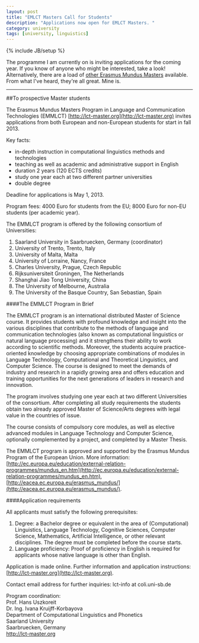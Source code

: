 ```yaml
---
layout: post
title: "EMLCT Masters Call for Students"
description: "Applications now open for EMLCT Masters. "
category: university
tags: [university, linguistics]
---
```

{% include JB/setup %}

The programme I am currently on is inviting applications for the coming year. If you know of anyone who might be interested, take a look! Alternatively, there are a load of [other Erasmus Mundus Masters](http://www.em-a.eu/en/erasmus-mundus/erasmus-mundus-master-courses.html) available. From what I've heard, they're all great. Mine is. 

---
##To prospective Master students

The Erasmus Mundus Masters Program in Language and Communication Technologies (EMMLCT) [http://lct-master.org](http://lct-master.org) invites applications from both European and non-European students for start in fall 2013.  

Key facts:  

* in-depth instruction in computational linguistics methods and technologies  
* teaching as well as academic and administrative support in English  
* duration 2 years (120 ECTS credits)  
* study one year each at two different partner universities  
* double degree  

Deadline for applications is May 1, 2013.  

Program fees: 4000 Euro for students from the EU; 8000 Euro for non-EU students (per academic year).  

The EMMLCT program is offered by the following consortium of Universities:  

1. Saarland University in Saarbruecken, Germany (coordinator)  
2. University of Trento, Trento, Italy  
3. University of Malta, Malta  
4. University of Lorraine, Nancy, France  
5. Charles University, Prague, Czech Republic  
6. Rijksuniversiteit Groningen, The Netherlands  
7. Shanghai Jiao Tong University, China  
8. The University of Melbourne, Australia  
9. The University of the Basque Country, San Sebastian, Spain  

####The EMMLCT Program in Brief

The EMMLCT program is an international distributed Master of Science course. It provides students with profound knowledge and insight into the various disciplines that contribute to the methods of language and communication technologies (also known as computational linguistics or natural language processing) and it strengthens their ability to work according to scientific methods. Moreover, the students acquire practice-oriented knowledge by choosing appropriate combinations of modules in Language Technology, Computational and Theoretical Linguistics, and Computer Science. The course is designed to meet the demands of industry and research in a rapidly growing area and offers education and training opportunities for the next generations of leaders in research and innovation.  

The program involves studying one year each at two different Universities of the consortium. After completing all study requirements the students obtain two already approved Master of Science/Arts degrees with legal value in the countries of issue.  

The course consists of compulsory core modules, as well as elective advanced modules in Language Technology and Computer Science, optionally complemented by a project, and completed by a Master Thesis.  

The EMMLCT program is approved and supported by the Erasmus Mundus Program of the European Union. More information: [http://ec.europa.eu/education/external-relation-programmes/mundus_en.htm](http://ec.europa.eu/education/external-relation-programmes/mundus_en.htm), [http://eacea.ec.europa.eu/erasmus_mundus/](http://eacea.ec.europa.eu/erasmus_mundus/).   

####Application requirements

All applicants must satisfy the following prerequisites:  

1. Degree: a Bachelor degree or equivalent in the area of (Computational) Linguistics, Language Technology, Cognitive Sciences, Computer Science, Mathematics, Artificial Intelligence, or other relevant disciplines. The degree must be completed before the course starts.  
2. Language proficiency: Proof of proficiency in English is required for  applicants whose native language is other than English.  

Application is made online. Further information and application instructions: [http://lct-master.org](http://lct-master.org).  

Contact email address for further inquiries: lct-info at coli.uni-sb.de  

Program coordination:  
Prof. Hans Uszkoreit  
Dr. Ing. Ivana Kruijff-Korbayova  
Department of Computational Linguistics and Phonetics  
Saarland University  
Saarbruecken, Germany  
http://lct-master.org  